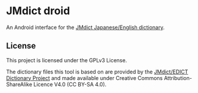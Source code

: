 # JMdict droid

An Android interface for the [JMdict Japanese/English dictionary](https://www.edrdg.org/wiki/index.php/JMdict-EDICT_Dictionary_Project).


## License

This project is licensed under the GPLv3 License.

The dictionary files this tool is based on are provided by the [JMdict/EDICT Dictionary Project](https://www.edrdg.org/wiki/index.php/JMdict-EDICT_Dictionary_Project) and made available under Creative Commons Attribution-ShareAlike Licence V4.0 (CC BY-SA 4.0).

